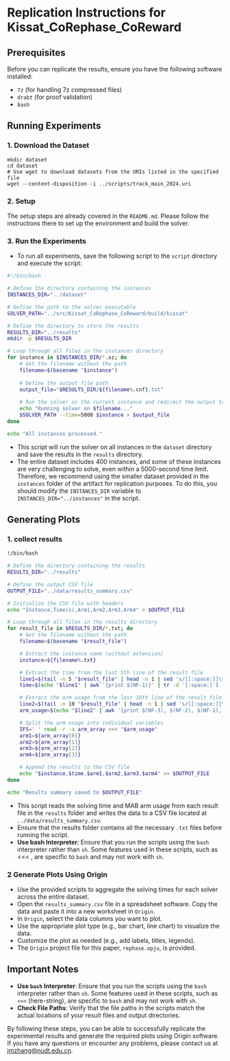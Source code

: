 # Replication Instructions for Kissat_CoRephase_CoReward

## Prerequisites
Before you can replicate the results, ensure you have the following software installed:

- `7z` (for handling 7z compressed files)
- `drabt` (for proof validation)
- `bash`

## Running Experiments

### 1. **Download the Dataset**

```shell
mkdir dataset
cd dataset
# Use wget to download datasets from the URIs listed in the specified file
wget --content-disposition -i ../scripts/track_main_2024.uri
```

### 2. Setup

The setup steps are already covered in the `README.md`. Please follow the instructions there to set up the environment and build the solver.

### 3. Run the Experiments

- To run all experiments, save the following script to the `script` directory and execute the script:

```bash
#!/bin/bash

# Define the directory containing the instances
INSTANCES_DIR="../dataset"

# Define the path to the solver executable
SOLVER_PATH="../src/Kissat_CoRephase_CoReward/build/kissat"

# Define the directory to store the results
RESULTS_DIR="../results"
mkdir -p $RESULTS_DIR

# Loop through all files in the instances directory
for instance in $INSTANCES_DIR/*.xz; do
    # Get the filename without the path
    filename=$(basename "$instance")
    
    # Define the output file path
    output_file="$RESULTS_DIR/${filename%.cnf}.txt"
    
    # Run the solver on the current instance and redirect the output to the output file
    echo "Running solver on $filename..."
    $SOLVER_PATH --time=5000 $instance > $output_file
done

echo "All instances processed."
```

- This script will run the solver on all instances in the `dataset` directory and save the results in the `results` directory.
- The entire dataset includes 400 instances, and some of these instances are very challenging to solve, even within a 5000-second time limit. Therefore, we recommend using the smaller dataset provided in the `instances` folder of the artifact for replication purposes. To do this, you should modify the `INSTANCES_DIR` variable to `INSTANCES_DIR="../instances"` in the script.

## Generating Plots

### 1. collect results

```bash
!/bin/bash

# Define the directory containing the results
RESULTS_DIR="../results"

# Define the output CSV file
OUTPUT_FILE="../data/results_summary.csv"

# Initialize the CSV file with headers
echo "Instance,Time(s),Arm1,Arm2,Arm3,Arm4" > $OUTPUT_FILE

# Loop through all files in the results directory
for result_file in $RESULTS_DIR/*.txt; do
    # Get the filename without the path
    filename=$(basename "$result_file")

    # Extract the instance name (without extension)
    instance=${filename%.txt}

    # Extract the time from the last 5th line of the result file
    line1=$(tail -n 5 "$result_file" | head -n 1 | sed 's/[[:space:]]\+/\ /g')
    time=$(echo "$line1" | awk '{print $(NF-1)}' | tr -d '[:space:]')

    # Extract the arm usage from the last 10th line of the result file
    line2=$(tail -n 10 "$result_file" | head -n 1 | sed 's/[[:space:]]\+/\ /g')
    arm_usage=$(echo "$line2" | awk '{print $(NF-3), $(NF-2), $(NF-1), $NF}')

    # Split the arm usage into individual variables
    IFS=' ' read -r -a arm_array <<< "$arm_usage"
    arm1=${arm_array[0]}
    arm2=${arm_array[1]}
    arm3=${arm_array[2]}
    arm4=${arm_array[3]}

    # Append the results to the CSV file
    echo "$instance,$time,$arm1,$arm2,$arm3,$arm4" >> $OUTPUT_FILE
done

echo "Results summary saved to $OUTPUT_FILE"
```

- This script reads the solving time and MAB arm usage from each result file in the `results` folder and writes the data to a CSV file located at `../data/results_summary.csv`.
- Ensure that the results folder contains all the necessary `.txt` files before running the script.
- **Use bash Interpreter**: Ensure that you run the scripts using the `bash` interpreter rather than `sh`. Some features used in these scripts, such as <<< , are specific to `bash` and may not work with `sh`.

### 2 Generate Plots Using Origin

- Use the provided scripts to aggregate the solving times for each solver across the entire dataset.
- Open the `results_summary.csv` file in a spreadsheet software. Copy the data and paste it into a new worksheet in `Origin`.
- In `Origin`, select the data columns you want to plot.
- Use the appropriate plot type (e.g., bar chart, line chart) to visualize the data.
- Customize the plot as needed (e.g., add labels, titles, legends).
- The `Origin` project file for this paper, `rephase.opju`, is provided.


## Important Notes

- **Use `bash` Interpreter**: Ensure that you run the scripts using the `bash` interpreter rather than `sh`. Some features used in these scripts, such as `<<<` (here-string), are specific to `bash` and may not work with `sh`.
- **Check File Paths**: Verify that the file paths in the scripts match the actual locations of your result files and output directories.

By following these steps, you can be able to successfully replicate the experimental results and generate the required plots using Origin software. If you have any questions or encounter any problems, please contact us at jmzhang@nudt.edu.cn.



